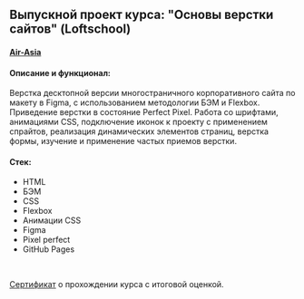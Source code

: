 ## Выпускной проект курса: "Основы верстки сайтов" (Loftschool)

#### [Air-Asia](https://kalinin-vlad.github.io/Air-Asia/)

#### Описание и функционал:


Верстка десктопной версии многостраничного корпоративного сайта по макету в Figma, с использованием методологии БЭМ и Flexbox.
Приведение верстки в состояние Perfect Pixel.
Работа со шрифтами, анимациями CSS, подключение иконок к проекту с применением спрайтов, реализация динамических элементов страниц, верстка формы, изучение и применение частых приемов верстки.

#### Стек:
- HTML
- БЭМ
- CSS
- Flexbox
- Анимации CSS
- Figma
- Pixel perfect
- GitHub Pages

<br>
<p> <a href="https://loftschool.com/diploma/XU1654169999/ru/pdf">Сертификат</a> о прохождении курса с итоговой оценкой.</p>
